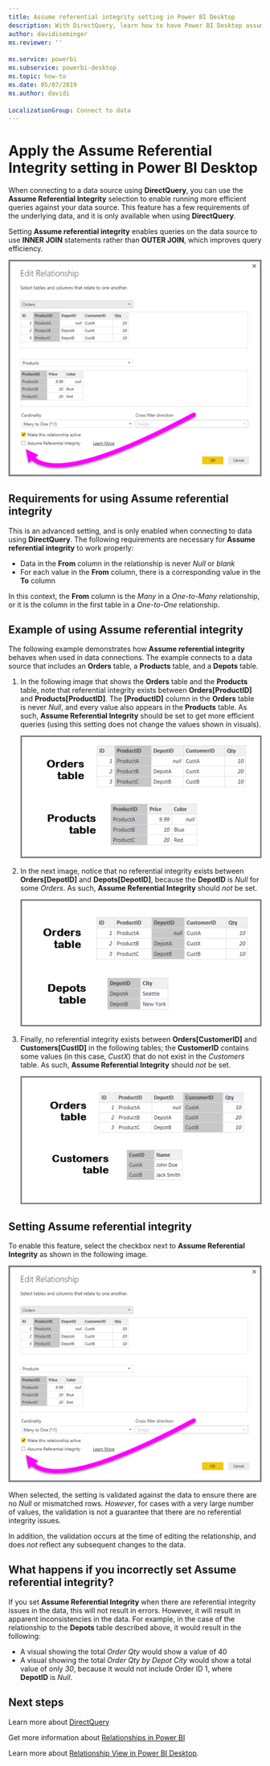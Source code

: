 ```yaml
---
title: Assume referential integrity setting in Power BI Desktop
description: With DirectQuery, learn how to have Power BI Desktop assume referential integrity
author: davidiseminger
ms.reviewer: ''

ms.service: powerbi
ms.subservice: powerbi-desktop
ms.topic: how-to
ms.date: 05/07/2019
ms.author: davidi

LocalizationGroup: Connect to data
---
```

# Apply the Assume Referential Integrity setting in Power BI Desktop
When connecting to a data source using **DirectQuery**, you can use the **Assume Referential Integrity** selection to enable running more efficient queries against your data source. This feature has a few requirements of the underlying data, and it is only available when using **DirectQuery**.

Setting **Assume referential integrity** enables queries on the data source to use **INNER JOIN** statements rather than **OUTER JOIN**, which improves query efficiency.

![Screenshot of a Edit Relationship dialog to select Assume referential integrity.](media/desktop-assume-referential-integrity/assume-referential-integrity_1.png)

## Requirements for using Assume referential integrity
This is an advanced setting, and is only enabled when connecting to data using **DirectQuery**. The following requirements are necessary for **Assume referential integrity** to work properly:

* Data in the **From** column in the relationship is never *Null* or *blank*
* For each value in the **From** column, there is a corresponding value in the **To** column

In this context, the **From** column is the *Many* in a *One-to-Many* relationship, or it is the column in the first table in a *One-to-One* relationship.

## Example of using Assume referential integrity
The following example demonstrates how **Assume referential integrity** behaves when used in data connections. The example connects to a data source that includes an **Orders** table, a **Products** table, and a **Depots** table.

1. In the following image that shows the **Orders** table and the **Products** table, note that referential integrity exists between **Orders[ProductID]** and **Products[ProductID]**. The **[ProductID]** column in the **Orders** table is never *Null*, and every value also appears in the **Products** table. As such, **Assume Referential Integrity** should be set to get more efficient queries (using this setting does not change the values shown in visuals).
   
   ![Screenshot of Orders table and Products table.](media/desktop-assume-referential-integrity/assume-referential-integrity_2.png)
2. In the next image, notice that no referential integrity exists between **Orders[DepotID]** and **Depots[DepotID]**, because the **DepotID** is *Null* for some *Orders*. As such, **Assume Referential Integrity** should *not* be set.
   
   ![Screenshot of Orders table and Products table.](media/desktop-assume-referential-integrity/assume-referential-integrity_3.png)
3. Finally, no referential integrity exists between **Orders[CustomerID]** and **Customers[CustID]** in the following tables; the **CustomerID** contains some values (in this case, *CustX*) that do not exist in the *Customers* table. As such, **Assume Referential Integrity** should *not* be set.
   
   ![Screenshot of Orders table and Customers table.](media/desktop-assume-referential-integrity/assume-referential-integrity_4.png)

## Setting Assume referential integrity
To enable this feature, select the checkbox next to **Assume Referential Integrity** as shown in the following image.

![Screenshot of a dialog Edit Relationship that allows to select Assume referenctial integrity.](media/desktop-assume-referential-integrity/assume-referential-integrity_1.png)

When selected, the setting is validated against the data to ensure there are no *Null* or mismatched rows. *However*, for cases with a very large number of values, the validation is not a guarantee that there are no referential integrity issues.

In addition, the validation occurs at the time of editing the relationship, and does *not* reflect any subsequent changes to the data.

## What happens if you incorrectly set Assume referential integrity?
If you set **Assume Referential Integrity** when there are referential integrity issues in the data, this will not result in errors. However, it will result in apparent inconsistencies in the data. For example, in the case of the relationship to the **Depots** table described above, it would result in the following:

* A visual showing the total *Order Qty* would show a value of 40
* A visual showing the total *Order Qty by Depot City* would show a total value of only *30*, because it would not include Order ID 1, where **DepotID** is *Null*.

## Next steps
Learn more about [DirectQuery](desktop-use-directquery.md)

Get more information about [Relationships in Power BI](../transform-model/desktop-create-and-manage-relationships.md)

Learn more about [Relationship View in Power BI Desktop](../transform-model/desktop-relationship-view.md).
